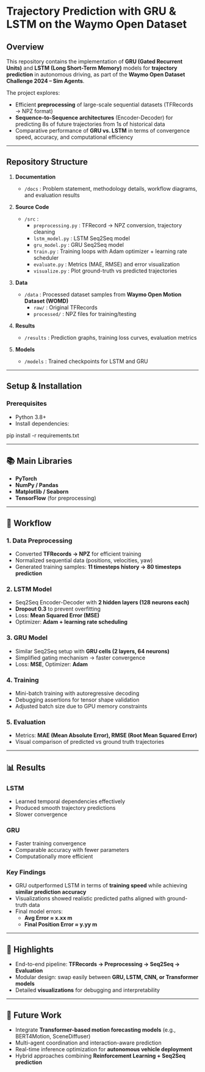 # Trajectory Prediction with GRU & LSTM on the Waymo Open Dataset

## Overview
This repository contains the implementation of **GRU (Gated Recurrent Units)** and **LSTM (Long Short-Term Memory)** models for **trajectory prediction** in autonomous driving, as part of the **Waymo Open Dataset Challenge 2024 – Sim Agents**.

The project explores:
- Efficient **preprocessing** of large-scale sequential datasets (TFRecords → NPZ format)  
- **Sequence-to-Sequence architectures** (Encoder-Decoder) for predicting 8s of future trajectories from 1s of historical data  
- Comparative performance of **GRU vs. LSTM** in terms of convergence speed, accuracy, and computational efficiency  

---

## Repository Structure

1. **Documentation**
   - `/docs` : Problem statement, methodology details, workflow diagrams, and evaluation results  

2. **Source Code**
   - `/src` :
     - `preprocessing.py` : TFRecord → NPZ conversion, trajectory cleaning  
     - `lstm_model.py` : LSTM Seq2Seq model  
     - `gru_model.py` : GRU Seq2Seq model  
     - `train.py` : Training loops with Adam optimizer + learning rate scheduler  
     - `evaluate.py` : Metrics (MAE, RMSE) and error visualization  
     - `visualize.py` : Plot ground-truth vs predicted trajectories  

3. **Data**
   - `/data` : Processed dataset samples from **Waymo Open Motion Dataset (WOMD)**  
     - `raw/` : Original TFRecords  
     - `processed/` : NPZ files for training/testing  

4. **Results**
   - `/results` : Prediction graphs, training loss curves, evaluation metrics  

5. **Models**
   - `/models` : Trained checkpoints for LSTM and GRU  

---

## Setup & Installation

### Prerequisites
- Python 3.8+  
- Install dependencies:

pip install -r requirements.txt
  
---

## 📚 Main Libraries
- **PyTorch**  
- **NumPy / Pandas**  
- **Matplotlib / Seaborn**  
- **TensorFlow** (for preprocessing)  

---

## 🔄 Workflow

### 1. Data Preprocessing
- Converted **TFRecords → NPZ** for efficient training  
- Normalized sequential data (positions, velocities, yaw)  
- Generated training samples: **11 timesteps history → 80 timesteps prediction**  

### 2. LSTM Model
- Seq2Seq Encoder-Decoder with **2 hidden layers (128 neurons each)**  
- **Dropout 0.3** to prevent overfitting  
- Loss: **Mean Squared Error (MSE)**  
- Optimizer: **Adam + learning rate scheduling**  

### 3. GRU Model
- Similar Seq2Seq setup with **GRU cells (2 layers, 64 neurons)**  
- Simplified gating mechanism → faster convergence  
- Loss: **MSE**, Optimizer: **Adam**  

### 4. Training
- Mini-batch training with autoregressive decoding  
- Debugging assertions for tensor shape validation  
- Adjusted batch size due to GPU memory constraints  

### 5. Evaluation
- Metrics: **MAE (Mean Absolute Error), RMSE (Root Mean Squared Error)**  
- Visual comparison of predicted vs ground truth trajectories  

---

## 📊 Results

### LSTM
- Learned temporal dependencies effectively  
- Produced smooth trajectory predictions  
- Slower convergence  

### GRU
- Faster training convergence  
- Comparable accuracy with fewer parameters  
- Computationally more efficient  

### Key Findings
- GRU outperformed LSTM in terms of **training speed** while achieving **similar prediction accuracy**  
- Visualizations showed realistic predicted paths aligned with ground-truth data  
- Final model errors:  
  - **Avg Error ≈ x.xx m**  
  - **Final Position Error ≈ y.yy m**  

---

## 🌟 Highlights
- End-to-end pipeline: **TFRecords → Preprocessing → Seq2Seq → Evaluation**  
- Modular design: swap easily between **GRU, LSTM, CNN, or Transformer models**  
- Detailed **visualizations** for debugging and interpretability  

---

## 🔮 Future Work
- Integrate **Transformer-based motion forecasting models** (e.g., BERT4Motion, SceneDiffuser)  
- Multi-agent coordination and interaction-aware prediction  
- Real-time inference optimization for **autonomous vehicle deployment**  
- Hybrid approaches combining **Reinforcement Learning + Seq2Seq prediction**

```bash
